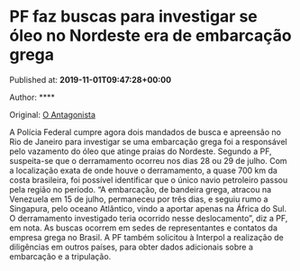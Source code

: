 
# PF faz buscas para investigar se óleo no Nordeste era de embarcação grega

Published at: **2019-11-01T09:47:28+00:00**

Author: ****

Original: [O Antagonista](https://www.oantagonista.com/brasil/pf-faz-buscas-para-investigar-se-oleo-no-nordeste-era-de-embarcacao-grega/?utm_content=buffere60a6&utm_medium=social&utm_source=twitter.com&utm_campaign=buffer)

A Polícia Federal cumpre agora dois mandados de busca e apreensão no Rio de Janeiro para investigar se uma embarcação grega foi a responsável pelo vazamento do óleo que atinge praias do Nordeste.
Segundo a PF, suspeita-se que o derramamento ocorreu nos dias 28 ou 29 de julho. Com a localização exata de onde houve o derramamento, a quase 700 km da costa brasileira, foi possível identificar que o único navio petroleiro passou pela região no período.
“A embarcação, de bandeira grega, atracou na Venezuela em 15 de julho, permaneceu por três dias, e seguiu rumo a Singapura, pelo oceano Atlântico, vindo a aportar apenas na África do Sul. O derramamento investigado teria ocorrido nesse deslocamento”, diz a PF, em nota.
As buscas ocorrem em sedes de representantes e contatos da empresa grega no Brasil. A PF também solicitou à Interpol a realização de diligências em outros países, para obter dados adicionais sobre a embarcação e a tripulação.
